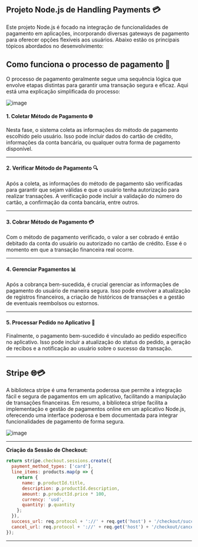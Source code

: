 ## Projeto Node.js de Handling Payments 💳
Este projeto Node.js é focado na integração de funcionalidades de pagamento em aplicações, incorporando diversas gateways de pagamento para oferecer opções flexíveis aos usuários. Abaixo estão os principais tópicos abordados no desenvolvimento:

## Como funciona o processo de pagamento 🔄
O processo de pagamento geralmente segue uma sequência lógica que envolve etapas distintas para garantir uma transação segura e eficaz. Aqui está uma explicação simplificada do processo:

![image](https://github.com/htamagnus/nodejs-apis/assets/85269068/a4c56a4e-50f9-444c-9c3e-7887d0008152)

#### 1. Coletar Método de Pagamento 🌐
Nesta fase, o sistema coleta as informações do método de pagamento escolhido pelo usuário. Isso pode incluir dados do cartão de crédito, informações da conta bancária, ou qualquer outra forma de pagamento disponível.

---

#### 2. Verificar Método de Pagamento 🔍
Após a coleta, as informações do método de pagamento são verificadas para garantir que sejam válidas e que o usuário tenha autorização para realizar transações. A verificação pode incluir a validação do número do cartão, a confirmação da conta bancária, entre outros.

---

#### 3. Cobrar Método de Pagamento 💳
Com o método de pagamento verificado, o valor a ser cobrado é então debitado da conta do usuário ou autorizado no cartão de crédito. Esse é o momento em que a transação financeira real ocorre.

---

#### 4. Gerenciar Pagamentos 📊
Após a cobrança bem-sucedida, é crucial gerenciar as informações de pagamento do usuário de maneira segura. Isso pode envolver a atualização de registros financeiros, a criação de históricos de transações e a gestão de eventuais reembolsos ou estornos.

---

#### 5. Processar Pedido no Aplicativo 🛒
Finalmente, o pagamento bem-sucedido é vinculado ao pedido específico no aplicativo. Isso pode incluir a atualização do status do pedido, a geração de recibos e a notificação ao usuário sobre o sucesso da transação.

---

## Stripe 🌐💳
A biblioteca stripe é uma ferramenta poderosa que permite a integração fácil e segura de pagamentos em um aplicativo, facilitando a manipulação de transações financeiras. Em resumo, a biblioteca stripe facilita a implementação e gestão de pagamentos online em um aplicativo Node.js, oferecendo uma interface poderosa e bem documentada para integrar funcionalidades de pagamento de forma segura.

![image](https://github.com/htamagnus/nodejs-apis/assets/85269068/23a8b0df-c78a-427f-816e-eb012d92d69c)

---

**Criação da Sessão de Checkout:**
~~~javascript 
return stripe.checkout.sessions.create({
  payment_method_types: ['card'],
  line_items: products.map(p => {
    return {
      name: p.productId.title,
      description: p.productId.description,
      amount: p.productId.price * 100,
      currency: 'usd',
      quantity: p.quantity
    };
  }),
  success_url: req.protocol + '://' + req.get('host') + '/checkout/success',
  cancel_url: req.protocol + '://' + req.get('host') + '/checkout/cancel'
});
~~~

---